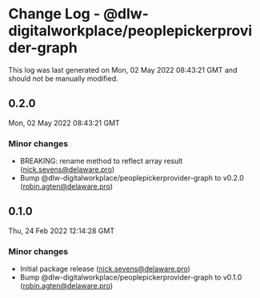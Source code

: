 # Change Log - @dlw-digitalworkplace/peoplepickerprovider-graph

This log was last generated on Mon, 02 May 2022 08:43:21 GMT and should not be manually modified.

<!-- Start content -->

## 0.2.0

Mon, 02 May 2022 08:43:21 GMT

### Minor changes

- BREAKING: rename method to reflect array result (nick.sevens@delaware.pro)
- Bump @dlw-digitalworkplace/peoplepickerprovider-graph to v0.2.0 (robin.agten@delaware.pro)

## 0.1.0

Thu, 24 Feb 2022 12:14:28 GMT

### Minor changes

- Initial package release (nick.sevens@delaware.pro)
- Bump @dlw-digitalworkplace/peoplepickerprovider-graph to v0.1.0 (robin.agten@delaware.pro)
